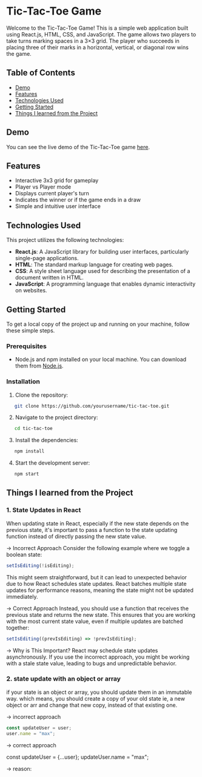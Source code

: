 # Tic-Tac-Toe Game

Welcome to the Tic-Tac-Toe Game! This is a simple web application built using React.js, HTML, CSS, and JavaScript. The game allows two players to take turns marking spaces in a 3×3 grid. The player who succeeds in placing three of their marks in a horizontal, vertical, or diagonal row wins the game.

## Table of Contents

- [Demo](#demo)
- [Features](#features)
- [Technologies Used](#technologies-used)
- [Getting Started](#getting-started)
- [Things I learned from the Project](#learning)

## Demo

You can see the live demo of the Tic-Tac-Toe game [here](#).

## Features

- Interactive 3x3 grid for gameplay
- Player vs Player mode
- Displays current player's turn
- Indicates the winner or if the game ends in a draw
- Simple and intuitive user interface

## Technologies Used

This project utilizes the following technologies:

- **React.js**: A JavaScript library for building user interfaces, particularly single-page applications.
- **HTML**: The standard markup language for creating web pages.
- **CSS**: A style sheet language used for describing the presentation of a document written in HTML.
- **JavaScript**: A programming language that enables dynamic interactivity on websites.

## Getting Started

To get a local copy of the project up and running on your machine, follow these simple steps.

### Prerequisites

- Node.js and npm installed on your local machine. You can download them from [Node.js](https://nodejs.org/).

### Installation

1. Clone the repository:
```sh
   git clone https://github.com/yourusername/tic-tac-toe.git
```

2. Navigate to the project directory:
```sh
   cd tic-tac-toe
```

3. Install the dependencies:
```sh
   npm install
```

4. Start the development server:
```sh
   npm start
```


## Things I learned from the Project

### 1. State Updates in React

When updating state in React, especially if the new state depends on the previous state, it's important to pass a function to the state updating function instead of directly passing the new state value.

-> Incorrect Approach
Consider the following example where we toggle a boolean state:

```jsx
setIsEditing(!isEditing);
```

This might seem straightforward, but it can lead to unexpected behavior due to how React schedules state updates. React batches multiple state updates for performance reasons, meaning the state might not be updated immediately.

-> Correct Approach
Instead, you should use a function that receives the previous state and returns the new state. This ensures that you are working with the most current state value, even if multiple updates are batched together:

```jsx
setIsEditing((prevIsEditing) => !prevIsEditing);
```

-> Why is This Important?
React may schedule state updates asynchronously. If you use the incorrect approach, you might be working with a stale state value, leading to bugs and unpredictable behavior.


### 2. state update with an object or array

if your state is an object or array, you should update them in an immutable way. which means, you should create a copy of your old state ie, a new object or arr and change that new copy, instead of that existing one.

-> incorrect approach

```jsx
const updateUser = user;
user.name = "max";
```

-> correct approach

const updateUser = {...user};
updateUser.name = "max";

-> reason:


